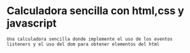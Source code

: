 # Calculadora sencilla con html,css y javascript
	Una calculadora sencilla donde implemente el uso de los eventos listeners y el uso del dom para obtener elementos del html
